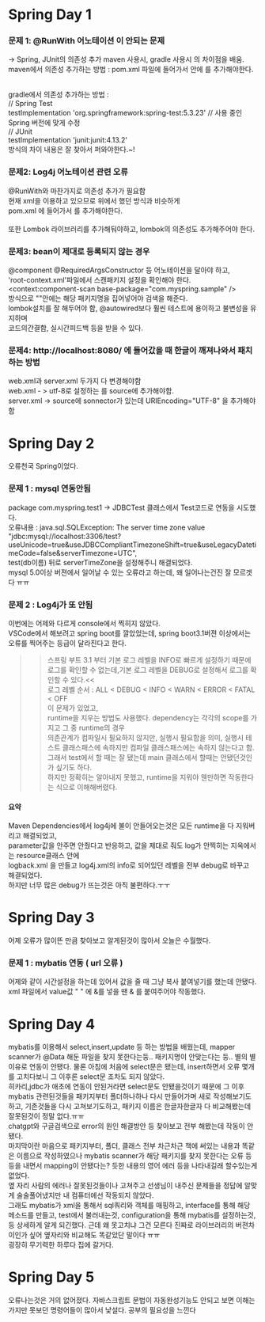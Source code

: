 # Spring Day 1

### 문제 1: @RunWith 어노테이션 이 안되는 문제<br>
-> Spring, JUnit의 의존성 추가
maven 사용시, gradle 사용시 의 차이점을 배움.<br>
maven에서 의존성 추가하는 방법 : pom.xml 파일에 들어가서 <dependencies> 안에
   <dependency> 를 추가해야한다.<br><br>

gradle에서 의존성 추가하는 방법 :<br>
    // Spring Test<br>
    testImplementation 'org.springframework:spring-test:5.3.23' // 사용 중인 Spring 버전에 맞게 수정<br>
    // JUnit<br>
    testImplementation 'junit:junit:4.13.2'<br>
방식의 차이 내용은 잘 찾아서 퍼와야한다.~!<br>


### 문제2: Log4j 어노테이션 관련 오류<br>
@RunWith와 마찬가지로 의존성 추가가 필요함<br>
현재 xml을 이용하고 있으므로 위에서 했던 방식과 비슷하게<br>
pom.xml 에 들어가서    <dependency> 를 추가해야한다.<br><br>
또한 Lombok 라이브러리를 추가해둬야하고, lombok의 의존성도 추가해주어야 한다.



### 문제3: bean이 제대로 등록되지 않는 경우<br>
@component @RequiredArgsConstructor 등 어노테이션을 달아야 하고,<br>
'root-context.xml'파일에서 스캔패키지 설정을 확인해야 한다.<br>
<context:component-scan base-package="com.myspring.sample" /><br>
방식으로 ""안에는 해당 패키지명을 집어넣어야 검색을 해준다.<br>
lombok설치를 잘 해두어야 함, @autowired보다 훨씬 테스트에 용이하고 불변성을 유지하며<br>
코드의간결함, 실시간피드백 등을 받을 수 있다.




### 문제4: http://localhost:8080/ 에 들어갔을 때 한글이 깨져나와서 패치하는 방법<br>
web.xml과 server.xml 두가지 다 변경해야함<br>
web.xml - > utf-8로 설정하는 <filter>를 source에 추가해야함. <br>
server.xml -> source에 sonnector가 있는데 URIEncoding="UTF-8" 을 추가해야함<br>


# Spring Day 2
 
오류천국 Spring이었다.

### 문제 1 : mysql 연동안됨
package com.myspring.test1 -> JDBCTest 클래스에서 Test코드로 연동을 시도했다. <br>
오류내용 : java.sql.SQLException: The server time zone value <br>
"jdbc:mysql://localhost:3306/test?useUnicode=true&useJDBCCompliantTimezoneShift=true&useLegacyDatetimeCode=false&serverTimezone=UTC",<br>
test(db이름) 뒤로 serverTimeZone을 설정해주니 해결되었다. <Br>
mysql 5.0이상 버젼에서 일어날 수 있는 오류라고 하는데, 왜 일어나는건진 잘 모르겟다 ㅠㅠ <Br>

### 문제 2 : Log4j가 또 안됨
이번에는 어제와 다르게 console에서 찍히지 않았다.  <Br>
VSCode에서 해보려고 spring boot를 깔았었는데, spring boot3.1버젼 이상에서는 오류를 찍어주는 등급이 달라진다고 한다. <Br>
>>스프링 부트 3.1 부터 기본 로그 레벨을 INFO로 빠르게 설정하기 때문에 로그를 확인할 수 없는데,기본 로그 레벨을 DEBUG로 설정해서 로그를 확인할 수 있다.<<
<br>로그 레벨 순서 : ALL < DEBUG < INFO < WARN < ERROR < FATAL < OFF <br>
이 문제가 있었고, <br>
runtime을 지우는 방법도 사용했다. dependency는 각각의 scope를 가지고 그 중 runtime의 경우 <br>
의존관계가 컴파일시 필요하지 않지만, 실행시 필요함을 의미, 실행시 테스트 클래스패스에 속하지만 컴파일 클래스패스에는 속하지 않는다고 함.<br>
그래서 test에서 할 때는 잘 됐는데 main 클래스에서 할때는 안됐던것인가 싶기도 하다.<br>
하지만 정확히는 알아내지 못했고, runtime을 지워야 웬만하면 작동한다는 식으로 이해해버렸다. <br>

#### 요약
Maven Dependencies에서 log4j에 불이 안들어오는것은 모든 runtime을 다 지워버리고 해결되었고,<br>
parameter값을 안주면 안줬다고 반응하고, 값을 제대로 줘도 log가 안찍히는 지옥에서는 resource클래스 안에 <br>
logback.xml 을 만들고 log4j.xml의 info로 되어있던 레벨을 전부 debug로 바꾸고 해결되었다.<br>
하지만 너무 많은 debug가 뜨는것은 아직 불편하다.ㅜㅜ

# Spring Day 3

어제 오류가 많이뜬 만큼 찾아보고 알게된것이 많아서 오늘은 수월했다.

### 문제 1 : mybatis 연동 ( url 오류 )

어제와 같이 시간설정을 하는데 있어서 값을 줄 때 그냥 복사 붙여넣기를 했는데 안됐다. <br>
xml 파일에서 value값 " " 에 &를 넣을 땐 &amp; 를 붙여주어야 작동했다.<br>

# Spring Day 4

mybatis를 이용해서 select,insert,update 등 하는 방법을 배웠는데, mapper scanner가 @Data 해둔 파일을 찾지 못한다는둥.. 패키지명이 안맞는다는 둥.. 별의 별 이유로 연동이 안됐다. 물론 아침에 처음에 select문은 됐는데, insert하면서 오류 몇개를 고치다보니 그 이후론 select문 조차도 되지 않았다.<br>
히카리,jdbc가 애초에 연동이 안된거라면 select문도 안됐을것이기 때문에 그 이후 mybatis 관련된것들을 패키지부터 폴더하나하나 다시 만들어가며 새로 작성해보기도 하고, 기존것들을 다시 고쳐보기도하고, 패키지 이름은 한글자한글자 다 비교해봤는데 잘못된것이 정말 없다.ㅠㅠ <br>
chatgpt와 구글검색으로 error의 원인 해결방안 등 찾아보고 전부 해봤는데 작동이 안됐다.<br>
마지막이란 마음으로 패키지부터, 폴더, 클래스 전부 차근차근 책에 써있는 내용과 똑같은 이름으로 작성하였으나 mybatis scanner가 해당 패키지를 찾지 못한다는 오류 등등을 내면서 mapping이 안됐다는? 듯한 내용의 영어 에러 등을 나타내길래 할수있는게 없었다.<br>
옆 자리 사람의 에러나 잘못된것들이나 고쳐주고 선생님이 내주신 문제들을 정답에 알맞게 술술풀어냈지만 내 컴퓨터에선 작동되지 않았다.<br>
그래도 mybatis가 xml을 통해서 sql쿼리와 객체를 매핑하고, interface를 통해 해당 메소드를 만들고, test에서 불러내는것, configuration을 통해 mybatis를 설정하는것, 등 상세하게 알게 되긴했다. 근데 왜 못고치냐 그건 모른다 진짜로 라이브러리의 버젼차이인가 싶어 옆자리와 비교해도 똑같았단 말이다 ㅠㅠ<br>
굉장히 무기력한 하루다 집에 갈거다.<br>


# Spring Day 5

오류나는것은 거의 없어졌다.
자바스크립트 문법이 자동완성기능도 안되고 보면 이해는 가지만 못보던 명령어들이 많아서 낯설다. 공부의 필요성을 느낀다
